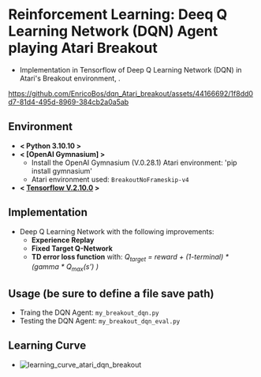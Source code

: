 # Reinforcement Learning: Deeq Q Learning Network (DQN) Agent playing Atari Breakout

* Implementation in Tensorflow of Deep Q Learning Network (DQN) in Atari's Breakout environment, .
  

https://github.com/EnricoBos/dqn_Atari_breakout/assets/44166692/1f8dd0d7-81d4-495d-8969-384cb2a0a5ab




## Environment
* **< Python 3.10.10 >**
* **< [OpenAI Gymnasium] >**
	- Install the OpenAI Gymnasium (V.0.28.1) Atari environment:
	 'pip install gymnasium'
	- Atari environment used: `BreakoutNoFrameskip-v4`
* **< [Tensorflow V.2.10.0](https://www.tensorflow.org/) >**

## Implementation
* Deep Q Learning Network with the following improvements:
	- **Experience Replay**
	- **Fixed Target Q-Network**
	- **TD error loss function** with: *Q<sub>target</sub> = reward + (1-terminal) * (gamma * Q<sub>max</sub>(s’)
)*


## Usage (be sure to define a file save path)
* Traing the DQN Agent: `my_breakout_dqn.py`
* Testing the DQN Agent: `my_breakout_dqn_eval.py`


## Learning Curve
* ![learning_curve_atari_dqn_breakout](https://github.com/EnricoBos/dqn_Atari_breakout/assets/44166692/47ed29aa-b58e-45f8-b7ad-f83f553d015c)
